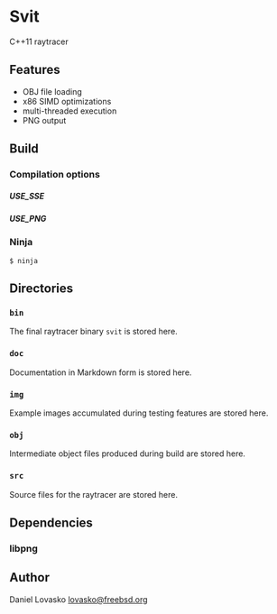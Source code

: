 # Svit
C++11 raytracer

## Features
 * OBJ file loading
 * x86 SIMD optimizations
 * multi-threaded execution
 * PNG output

## Build
### Compilation options
##### USE_SSE
##### USE_PNG

### Ninja
```
$ ninja
```

## Directories
### `bin`
The final raytracer binary `svit` is stored here.

### `doc`
Documentation in Markdown form is stored here.

### `img`
Example images accumulated during testing features are stored here.

### `obj`
Intermediate object files produced during build are stored here.

### `src`
Source files for the raytracer are stored here.

## Dependencies
### libpng

## Author
Daniel Lovasko lovasko@freebsd.org

